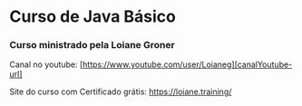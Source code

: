 
# Curso de Java Básico 

### Curso ministrado pela Loiane Groner

Canal no youtube: 
[https://www.youtube.com/user/Loianeg][canalYoutube-url]

[canalYoutube-url]:https://www.youtube.com/user/Loianeg


Site do curso com Certificado grátis: https://loiane.training/


